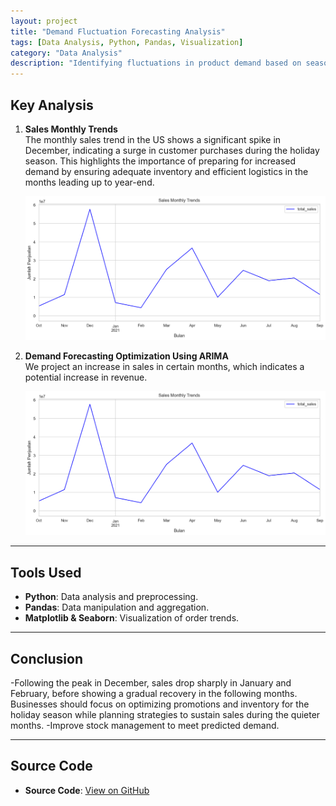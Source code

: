```yaml
---
layout: project
title: "Demand Fluctuation Forecasting Analysis"
tags: [Data Analysis, Python, Pandas, Visualization]
category: "Data Analysis"
description: "Identifying fluctuations in product demand based on seasonal trends and predicting product demand based on historical data using time series models."
---
```


## Key Analysis  

1. **Sales Monthly Trends**  
   The monthly sales trend in the US shows a significant spike in December, indicating a surge in customer purchases during the holiday season. This highlights the importance of preparing for increased demand by ensuring adequate inventory and efficient logistics in the months leading up to year-end.
   
   ![Fluctuation](https://github.com/hanif-dev/hanif-dev.github.io/blob/main/images/demand_fluctuation.PNG)

3. **Demand Forecasting Optimization Using ARIMA**  
   We project an increase in sales in certain months, which indicates a potential increase in revenue.

   ![Demand Forecasting](https://github.com/hanif-dev/hanif-dev.github.io/blob/main/images/demand_fluctuation.PNG)
   
---

## Tools Used  
- **Python**: Data analysis and preprocessing.  
- **Pandas**: Data manipulation and aggregation.  
- **Matplotlib & Seaborn**: Visualization of order trends.

---

## Conclusion  
-Following the peak in December, sales drop sharply in January and February, before showing a gradual recovery in the following months. Businesses should focus on optimizing promotions and inventory for the holiday season while planning strategies to sustain sales during the quieter months.
-Improve stock management to meet predicted demand.

---

## Source Code   
- **Source Code**: [View on GitHub](https://github.com/hanif-dev/sales-analysis)
